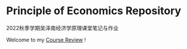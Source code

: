 # Principle of Economics Repository

2022秋季学期吴泽南经济学原理课堂笔记与作业

Welcome to my [Course Review](https://www.lyt0112.com/blog/course_review-zh) !
